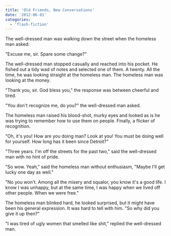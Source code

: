```yaml
---
title: 'Old Friends, New Conversations'
date: '2012-06-01'
categories:
  - 'flash-fiction'
---
```


The well-dressed man was walking down the street when the homeless man asked:

<!-- truncate -->

"Excuse me, sir. Spare some change?"

The well-dressed man stopped casually and reached into his pocket. He fished out
a tidy wad of notes and selected one of them. A twenty. All the time, he was
looking straight at the homeless man. The homeless man was looking at the money.

"Thank you, sir. God bless you," the response was between cheerful and tired.

"You don't recognize me, do you?" the well-dressed man asked.

The homeless man raised his blood-shot, murky eyes and looked as is he was
trying to remember how to use them on people. Finally, a flicker of recognition.

"Oh, it's you! How are you doing man? Look at you! You must be doing well for
yourself. How long has it been since Detroit?"

"Three years. I'm off the streets for the past two," said the well-dressed man
with no hint of pride.

"So wow. Yeah," said the homeless man without enthusiasm, "Maybe I'll get lucky
one day as well."

"No you won't. Among all the misery and squalor, you know it's a good life. I
know I was unhappy, but at the same time, I was happy when we lived off other
people. When we were free."

The homeless man blinked hard, he looked surprised, but it might have been his
general expression. It was hard to tell with him. "So why did you give it up
then?"

"I was tired of ugly women that smelled like shit," replied the well-dressed
man.
